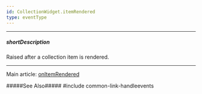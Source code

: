 ```yaml
---
id: CollectionWidget.itemRendered
type: eventType
---
```

---
##### shortDescription
Raised after a collection item is rendered.

---
Main article: [onItemRendered](/api-reference/10%20UI%20Components/CollectionWidget/1%20Configuration/onItemRendered.md '{basewidgetpath}/Configuration/#onItemRendered')

#####See Also#####
#include common-link-handleevents